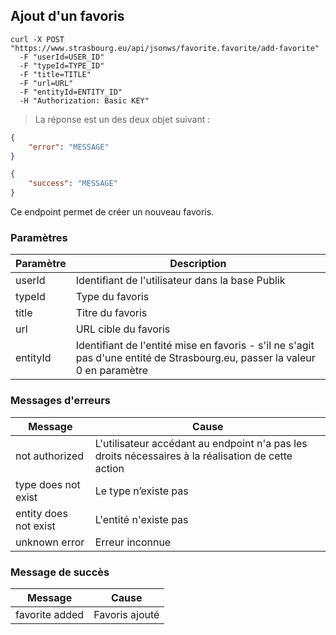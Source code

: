 ## Ajout d'un favoris

```shell
curl -X POST "https://www.strasbourg.eu/api/jsonws/favorite.favorite/add-favorite"
  -F "userId=USER_ID"
  -F "typeId=TYPE_ID"
  -F "title=TITLE"
  -F "url=URL"
  -F "entityId=ENTITY_ID"
  -H "Authorization: Basic KEY"
```

> La réponse est un des deux objet suivant :

```json
{
    "error": "MESSAGE"
}
```

```json
{
    "success": "MESSAGE"
}
```

Ce endpoint permet de créer un nouveau favoris.

### Paramètres

Paramètre | Description
--------- | -----------
userId | Identifiant de l'utilisateur dans la base Publik
typeId | Type du favoris
title | Titre du favoris
url | URL cible du favoris
entityId | Identifiant de l'entité mise en favoris - s'il ne s'agit pas d'une entité de Strasbourg.eu, passer la valeur 0 en paramètre

### Messages d'erreurs

Message | Cause
--------|--------
not authorized | L'utilisateur accédant au endpoint n'a pas les droits nécessaires à la réalisation de cette action
type does not exist | Le type n’existe pas
entity does not exist | L'entité n'existe pas
unknown error | Erreur inconnue

### Message de succès

Message | Cause
--------|--------
favorite added | Favoris ajouté
